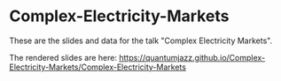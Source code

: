 # Complex-Electricity-Markets

These are the slides and data for the talk "Complex Electricity Markets".

The rendered slides are here: 
https://quantumjazz.github.io/Complex-Electricity-Markets/Complex-Electricity-Markets
